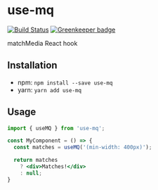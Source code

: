 # use-mq

[![Build Status][status-img]][status-url]
[![Greenkeeper badge](https://badges.greenkeeper.io/bigslycat/use-mq.svg)](https://greenkeeper.io/)

matchMedia React hook

## Installation

- npm: `npm install --save use-mq`
- yarn: `yarn add use-mq`

## Usage

```jsx
import { useMQ } from 'use-mq';

const MyComponent = () => {
  const matches = useMQ('(min-width: 400px)');

  return matches
    ? <div>Matches!</div>
    : null;
}
```

[status-url]: https://travis-ci.org/bigslycat/use-mq
[status-img]: https://travis-ci.org/bigslycat/use-mq.svg?branch=master
